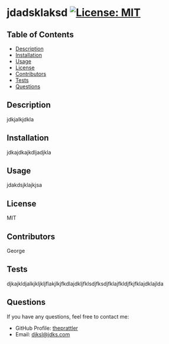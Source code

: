 # jdadsklaksd [![License: MIT](https://img.shields.io/badge/License-MIT-yellow.svg)](https://opensource.org/licenses/MIT)

## Table of Contents
* [Description](#description)
* [Installation](#installation)
* [Usage](#usage)
* [License](#license)
* [Contributors](#contributors)
* [Tests](#tests)
* [Questions](#questions)


## Description
jdkjalkjdkla

## Installation
jdkajdkajkdljadjkla

## Usage
jdakdsjklajkjsa

## License
MIT

## Contributors
George

## Tests
djkajkldjalkjkljkljflakjlkjfkdlajdkljfklsdjfksdjfklajfkldjfkjfklajdklajlda

## Questions
If you have any questions, feel free to contact me:
* GitHub Profile: [theprattler](https://github.com/theprattler)
* Email: djksl@jdks.com